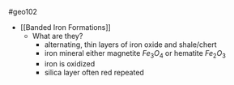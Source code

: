 #geo102 
- [[Banded Iron Formations]]
	- What are they?
		- alternating, thin layers of iron oxide and shale/chert
		- iron mineral either magnetite $Fe_3O_4$ or hematite $Fe_2O_3$
		- iron is oxidized
		- silica layer often red repeated